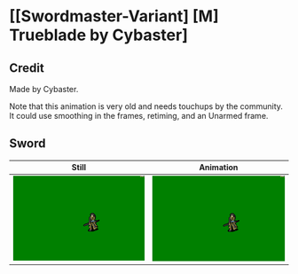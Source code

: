 # [\[Swordmaster-Variant\] \[M\] Trueblade by Cybaster]

## Credit

Made by Cybaster.

Note that this animation is very old and needs touchups by the community. It could use smoothing in the frames, retiming, and an Unarmed frame.
	
## Sword

| Still | Animation |
| :---: | :-------: |
| ![Sword still](./Sword_000.png) | ![Sword animation](./Sword.gif) |
